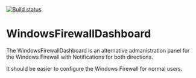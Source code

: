[![Build status](https://ci.appveyor.com/api/projects/status/o6ii86n4mn153vom?svg=true)](https://ci.appveyor.com/project/ErdnussFlipS/windowsfirewalldashboard)

# WindowsFirewallDashboard
The WindowsFirewallDashboard is an alternative admanistration panel for the Windows Firewall with Notifications for both directions.

It should be easier to configure the Windows Firewall for normal users.

